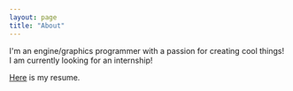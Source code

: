```yaml
---
layout: page
title: "About"
---
```


I'm an engine/graphics programmer with a passion for creating cool things! 
I am currently looking for an internship!

[Here](../assets/resume.pdf) is my resume.